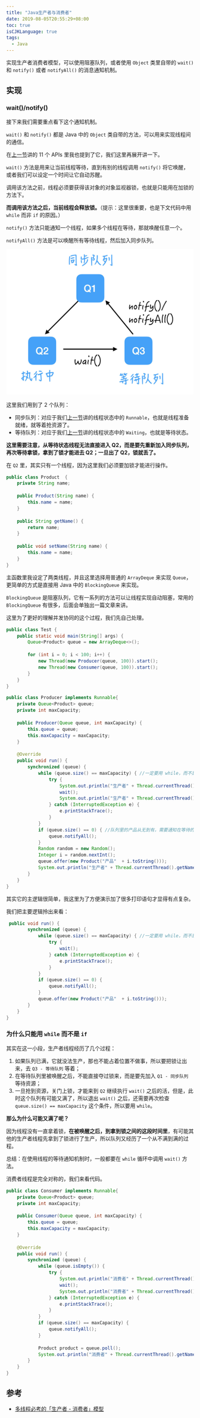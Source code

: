 ```yaml
---
title: "Java生产者与消费者"
date: 2019-08-05T20:55:29+08:00
toc: true
isCJKLanguage: true
tags: 
  - Java
---
```


实现生产者消费者模型，可以使用阻塞队列，或者使用 `Object` 类里自带的 `wait()` 和 `notify()` 或者 `notifyAll()` 的消息通知机制。

## 实现

### wait()/notify()

接下来我们需要重点看下这个通知机制。

`wait()` 和 `notify()` 都是 Java 中的 `Object` 类自带的方法，可以用来实现线程间的通信。

在[上一节](https://mp.weixin.qq.com/s/FHyqxHcfzOtKvA1_PFtnXw)讲的 11 个 APIs 里我也提到了它，我们这里再展开讲一下。

`wait()` 方法是用来让当前线程等待，直到有别的线程调用 `notify()` 将它唤醒，或者我们可以设定一个时间让它自动苏醒。

调用该方法之前，线程必须要获得该对象的对象监视器锁，也就是只能用在加锁的方法下。

**而调用该方法之后，当前线程会释放锁。**（提示：这里很重要，也是下文代码中用 `while` 而非 `if` 的原因。）

`notify()` 方法只能通知一个线程，如果多个线程在等待，那就唤醒任意一个。

`notifyAll()` 方法是可以唤醒所有等待线程，然后加入同步队列。

![img](生产者消费者.assets/007S8ZIlgy1gippgxspy8j310k0sagqn.jpg)

这里我们用到了 2 个队列：

- 同步队列：对应于我们[上一节](https://mp.weixin.qq.com/s/FHyqxHcfzOtKvA1_PFtnXw)讲的线程状态中的 `Runnable`，也就是线程准备就绪，就等着抢资源了。
- 等待队列：对应于我们[上一节](https://mp.weixin.qq.com/s/FHyqxHcfzOtKvA1_PFtnXw)讲的线程状态中的 `Waiting`，也就是等待状态。

**这里需要注意，从等待状态线程无法直接进入 Q2，而是要先重新加入同步队列，再次等待拿锁，拿到了锁才能进去 Q2；一旦出了 Q2，锁就丢了。**

在 `Q2` 里，其实只有一个线程，因为这里我们必须要加锁才能进行操作。

```java
public class Product  {
    private String name;

    public Product(String name) {
        this.name = name;
    }

    public String getName() {
        return name;
    }

    public void setName(String name) {
        this.name = name;
    }
}
```

主函数里我设定了两类线程，并且这里选择用普通的 `ArrayDeque` 来实现 `Queue`，更简单的方式是直接用 Java 中的 `BlockingQueue` 来实现。

`BlockingQueue` 是阻塞队列，它有一系列的方法可以让线程实现自动阻塞，常用的 `BlockingQueue` 有很多，后面会单独出一篇文章来讲。

这里为了更好的理解并发协同的这个过程，我们先自己处理。

```java
public class Test {
    public static void main(String[] args) {
        Queue<Product> queue = new ArrayDeque<>();

        for (int i = 0; i < 100; i++) {
            new Thread(new Producer(queue, 100)).start();
            new Thread(new Consumer(queue, 100)).start();
        }
    }
}
```

```java
public class Producer implements Runnable{
    private Queue<Product> queue;
    private int maxCapacity;

    public Producer(Queue queue, int maxCapacity) {
        this.queue = queue;
        this.maxCapacity = maxCapacity;
    }

    @Override
    public void run() {
        synchronized (queue) {
            while (queue.size() == maxCapacity) { //一定要用 while，而不是 if，下文解释
                try {
                    System.out.println("生产者" + Thread.currentThread().getName() + "等待中... Queue 已达到最大容量，无法生产");
                    wait();
                    System.out.println("生产者" + Thread.currentThread().getName() + "退出等待");
                } catch (InterruptedException e) {
                    e.printStackTrace();
                }
            }
            if (queue.size() == 0) { //队列里的产品从无到有，需要通知在等待的消费者
                queue.notifyAll();
            }
            Random random = new Random();
            Integer i = random.nextInt();
            queue.offer(new Product("产品"  + i.toString()));
            System.out.println("生产者" + Thread.currentThread().getName() + "生产了产品：" + i.toString());
        }
    }
}
```

其实它的主逻辑很简单，我这里为了方便演示加了很多打印语句才显得有点复杂。

我们把主要逻辑拎出来看：

```java
 public void run() {
        synchronized (queue) {
            while (queue.size() == maxCapacity) { //一定要用 while，而不是 if，下文解释
                try {
                    wait();
                } catch (InterruptedException e) {
                    e.printStackTrace();
                }
            }
            if (queue.size() == 0) {
                queue.notifyAll();
            }
            queue.offer(new Product("产品"  + i.toString()));
        }
    }
}
```

### 为什么只能用 `while` 而不是 `if`

其实在这一小段，生产者线程经历了几个过程：

1. 如果队列已满，它就没法生产，那也不能占着位置不做事，所以要把锁让出来，去 `Q3 - 等待队列` 等着；
2. 在等待队列里被唤醒之后，不能直接夺过锁来，而是要先加入 `Q1 - 同步队列` 等待资源；
3. 一旦抢到资源，关门上锁，才能来到 `Q2` 继续执行 `wait()` 之后的活，但是，此时这个队列有可能又满了，所以退出 `wait()` 之后，还需要再次检查 `queue.size() == maxCapacity` 这个条件，所以要用 `while`。

**那么为什么可能又满了呢？**

因为线程没有一直拿着锁，**在被唤醒之后，到拿到锁之间的这段时间里**，有可能其他的生产者线程先拿到了锁进行了生产，所以队列又经历了一个从不满到满的过程。

总结：在使用线程的等待通知机制时，一般都要在 `while` 循环中调用 `wait()` 方法。

消费者线程是完全对称的，我们来看代码。

```java
public class Consumer implements Runnable{
    private Queue<Product> queue;
    private int maxCapacity;

    public Consumer(Queue queue, int maxCapacity) {
        this.queue = queue;
        this.maxCapacity = maxCapacity;
    }

    @Override
    public void run() {
        synchronized (queue) {
            while (queue.isEmpty()) {
                try {
                    System.out.println("消费者" + Thread.currentThread().getName() + "等待中... Queue 已缺货，无法消费");
                    wait();
                    System.out.println("消费者" + Thread.currentThread().getName() + "退出等待");
                } catch (InterruptedException e) {
                    e.printStackTrace();
                }
            }
            if (queue.size() == maxCapacity) {
                queue.notifyAll();
            }

            Product product = queue.poll();
            System.out.println("消费者" + Thread.currentThread().getName() + "消费了：" + product.getName());
        }
    }
}
```

## 参考

- [多线程必考的「生产者 - 消费者」模型](https://mp.weixin.qq.com/s?__biz=MzIzNDQ3MzgxMw==&mid=2247486208&idx=1&sn=f9fd1254209b8fb094bfa422a44767b5&chksm=e8f49b3adf83122c4c8eb84e730dc170bdbc04e2b6efc32b61fcf90c4cda4438f598dae3b33c&scene=178&cur_album_id=1499956111087616003#rd)

